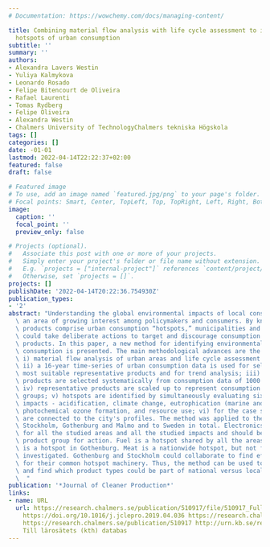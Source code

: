```yaml
---
# Documentation: https://wowchemy.com/docs/managing-content/

title: Combining material flow analysis with life cycle assessment to identify environmental
  hotspots of urban consumption
subtitle: ''
summary: ''
authors:
- Alexandra Lavers Westin
- Yuliya Kalmykova
- Leonardo Rosado
- Felipe Bitencourt de Oliveira
- Rafael Laurenti
- Tomas Rydberg
- Felipe Oliveira
- Alexandra Westin
- Chalmers University of TechnologyChalmers tekniska Högskola
tags: []
categories: []
date: -01-01
lastmod: 2022-04-14T22:22:37+02:00
featured: false
draft: false

# Featured image
# To use, add an image named `featured.jpg/png` to your page's folder.
# Focal points: Smart, Center, TopLeft, Top, TopRight, Left, Right, BottomLeft, Bottom, BottomRight.
image:
  caption: ''
  focal_point: ''
  preview_only: false

# Projects (optional).
#   Associate this post with one or more of your projects.
#   Simply enter your project's folder or file name without extension.
#   E.g. `projects = ["internal-project"]` references `content/project/deep-learning/index.md`.
#   Otherwise, set `projects = []`.
projects: []
publishDate: '2022-04-14T20:22:36.754930Z'
publication_types:
- '2'
abstract: "Understanding the global environmental impacts of local consumption is\
  \ an area of growing interest among policymakers and consumers. By knowing what\
  \ products comprise urban consumption “hotspots,” municipalities and consumers alike\
  \ could take deliberate actions to target and discourage consumption of high-impact\
  \ products. In this paper, a new method for identifying environmental hotspots of\
  \ consumption is presented. The main methodological advances are the following:\
  \ i) material flow analysis of urban areas and life cycle assessment are combined;\
  \ ii) a 16-year time-series of urban consumption data is used for selection of the\
  \ most suitable representative products and for trend analysis; iii) representative\
  \ products are selected systematically from consumption data of 1000 product types;\
  \ iv) representative products are scaled up to represent consumption of the product\
  \ groups; v) hotspots are identified by simultaneously evaluating six environmental\
  \ impacts - acidification, climate change, eutrophication (marine and freshwater),\
  \ photochemical ozone formation, and resource use; vi) for the case study, hotspots\
  \ are connected to the city's profiles. The method was applied to the Swedish cities\
  \ Stockholm, Gothenburg and Malmo and to Sweden in total. Electronics is a hotspot\
  \ for all the studied areas and all the studied impacts and should be a prioritized\
  \ product group for action. Fuel is a hotspot shared by all the areas while vehicles\
  \ is a hotspot in Gothenburg. Meat is a nationwide hotspot, but not for the cities\
  \ investigated. Gothenburg and Stockholm could collaborate to find effective measures\
  \ for their common hotspot machinery. Thus, the method can be used to identify hotspots\
  \ and find which product types could be part of national versus local programs.\
  \  "
publication: '*Journal of Cleaner Production*'
links:
- name: URL
  url: https://research.chalmers.se/publication/510917/file/510917_Fulltext.pdf FULLTEXT
    https://doi.org/10.1016/j.jclepro.2019.04.036 https://research.chalmers.se/publication/510221
    https://research.chalmers.se/publication/510917 http://urn.kb.se/resolve?urn=urn:nbn:se:kth:diva-250640
    Till lärosätets (kth) databas
---
```

